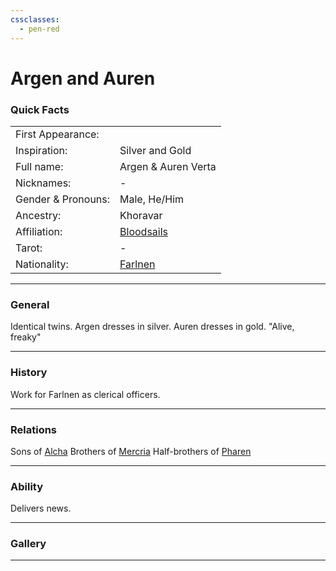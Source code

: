 ```yaml
---
cssclasses:
  - pen-red
---
```

<link rel="stylesheet" href="https://cdn.jsdelivr.net/npm/rpg-awesome@latest/css/rpg-awesome.min.css">
<link rel="stylesheet" href="https://cdn.jsdelivr.net/npm/remixicon@4.5.0/fonts/remixicon.min.css"> 

# Argen and Auren
### Quick Facts

|                    |                                                |
| ------------------ | ---------------------------------------------- |
| First Appearance:  |                                                |
| Inspiration:          | Silver and Gold                                |
| Full name:         | Argen & Auren Verta                            |
| Nicknames:         | -                                              |
| Gender & Pronouns: | Male, He/Him                                   |
| Ancestry:          | Khoravar                                       |
| Affiliation:       | [Bloodsails](../../-Groups/Bloodsails.md)      |
| Tarot:             | -                                              |
| Nationality:       | [Farlnen](../../-Locations--Planes/Farlnen.md) |
***
### General <i class="ri-checkbox-blank-line"></i>
Identical twins. Argen dresses in silver. Auren dresses in gold.
"Alive, freaky"

***
### History <i class="ri-history-line"></i>
Work for Farlnen as clerical officers.

***
### Relations <i class="ri-user-line"></i>
Sons of [Alcha](Alcha.md)
Brothers of [Mercria](Mercria.md)
Half-brothers of [Pharen](../-Player/Pharen.md)

***
### Ability <i class="ri-star-line"></i>
Delivers news.

***
### Gallery <i class="ri-image-line"></i>

***
